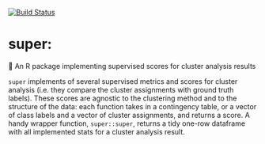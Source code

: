 [![Build Status](https://travis-ci.org/selinj/super.svg?branch=master)](https://travis-ci.org/selinj/super)

# super:
:tada: An R package implementing supervised scores for cluster analysis results

`super` implements of several supervised metrics and scores for
cluster analysis (i.e. they compare the cluster assignments with ground
truth labels). These scores are agnostic to the clustering method and
to the structure of the data: each function takes in a contingency table,
or a vector of class labels and a vector of cluster assignments, and
returns a score. A handy wrapper function, `super::super`, returns a tidy one-row
dataframe with all implemented stats for a cluster analysis result.
